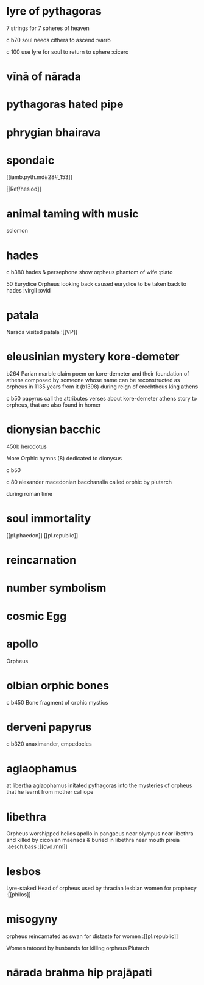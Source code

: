 
# lyre of pythagoras

7 strings for 7 spheres of heaven

c b70 soul needs cithera to ascend
:varro

c 100 use lyre for soul to return to sphere
:cicero

# vīnā of nārada

# pythagoras hated pipe

# phrygian bhairava

# spondaic

[[iamb.pyth.md#28#_153]]

[[Ref/hesiod]]

# animal taming with music
solomon

# hades

c b380 hades & persephone show orpheus phantom of wife
:plato

50 Eurydice
Orpheus looking back caused eurydice to be taken back to hades 
:virgil
:ovid

# patala

Narada visited patala
:[[VP]]

# eleusinian mystery kore-demeter

b264 Parian marble claim poem on kore-demeter and their foundation of athens composed by someone whose name can be reconstructed as orpheus in 1135 years from it (b1398) during reign of erechtheus king athens

c b50 papyrus call the attributes verses about kore-demeter athens story to orpheus, that are also found in homer

# dionysian bacchic

450b herodotus

More Orphic hymns (8) dedicated to dionysus

c b50 

c 80 alexander macedonian bacchanalia called orphic by plutarch

during roman time
# soul immortality

[[pl.phaedon]]
[[pl.republic]]

# reincarnation

# number symbolism
# cosmic Egg

# apollo

Orpheus
# olbian orphic bones

c b450 Bone fragment of orphic mystics

# derveni papyrus

c b320 anaximander, empedocles

# aglaophamus

at libertha aglaophamus initated pythagoras into the mysteries of orpheus that he learnt from mother calliope

# libethra

Orpheus worshipped helios apollo in pangaeus near olympus near libethra and killed by ciconian maenads & buried in libethra near mouth pireia
:aesch.bass
:[[ovd.mm]]

# lesbos
Lyre-staked Head of orpheus used by thracian lesbian women for prophecy
:[[philos]]

# misogyny
orpheus reincarnated as swan for distaste for women
:[[pl.republic]]

Women tatooed by husbands for killing orpheus 
Plutarch

# nārada brahma hip prajāpati